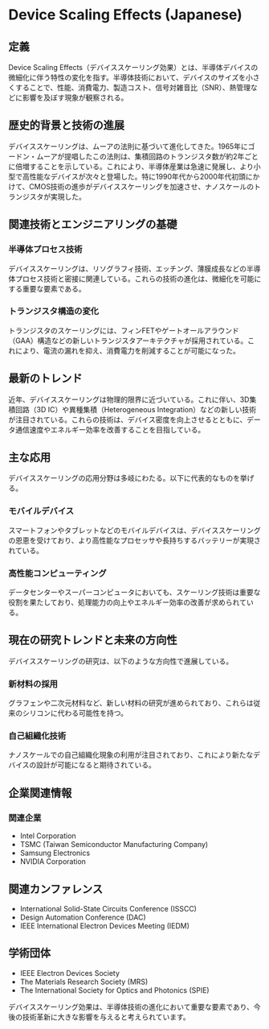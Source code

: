# Device Scaling Effects (Japanese)

## 定義
Device Scaling Effects（デバイススケーリング効果）とは、半導体デバイスの微細化に伴う特性の変化を指す。半導体技術において、デバイスのサイズを小さくすることで、性能、消費電力、製造コスト、信号対雑音比（SNR）、熱管理などに影響を及ぼす現象が観察される。

## 歴史的背景と技術の進展
デバイススケーリングは、ムーアの法則に基づいて進化してきた。1965年にゴードン・ムーアが提唱したこの法則は、集積回路のトランジスタ数が約2年ごとに倍増することを示している。これにより、半導体産業は急速に発展し、より小型で高性能なデバイスが次々と登場した。特に1990年代から2000年代初頭にかけて、CMOS技術の進歩がデバイススケーリングを加速させ、ナノスケールのトランジスタが実現した。

## 関連技術とエンジニアリングの基礎
### 半導体プロセス技術
デバイススケーリングは、リソグラフィ技術、エッチング、薄膜成長などの半導体プロセス技術と密接に関連している。これらの技術の進化は、微細化を可能にする重要な要素である。

### トランジスタ構造の変化
トランジスタのスケーリングには、フィンFETやゲートオールアラウンド（GAA）構造などの新しいトランジスタアーキテクチャが採用されている。これにより、電流の漏れを抑え、消費電力を削減することが可能になった。

## 最新のトレンド
近年、デバイススケーリングは物理的限界に近づいている。これに伴い、3D集積回路（3D IC）や異種集積（Heterogeneous Integration）などの新しい技術が注目されている。これらの技術は、デバイス密度を向上させるとともに、データ通信速度やエネルギー効率を改善することを目指している。

## 主な応用
デバイススケーリングの応用分野は多岐にわたる。以下に代表的なものを挙げる。

### モバイルデバイス
スマートフォンやタブレットなどのモバイルデバイスは、デバイススケーリングの恩恵を受けており、より高性能なプロセッサや長持ちするバッテリーが実現されている。

### 高性能コンピューティング
データセンターやスーパーコンピュータにおいても、スケーリング技術は重要な役割を果たしており、処理能力の向上やエネルギー効率の改善が求められている。

## 現在の研究トレンドと未来の方向性
デバイススケーリングの研究は、以下のような方向性で進展している。

### 新材料の採用
グラフェンや二次元材料など、新しい材料の研究が進められており、これらは従来のシリコンに代わる可能性を持つ。

### 自己組織化技術
ナノスケールでの自己組織化現象の利用が注目されており、これにより新たなデバイスの設計が可能になると期待されている。

## 企業関連情報
### 関連企業
- Intel Corporation
- TSMC (Taiwan Semiconductor Manufacturing Company)
- Samsung Electronics
- NVIDIA Corporation

## 関連カンファレンス
- International Solid-State Circuits Conference (ISSCC)
- Design Automation Conference (DAC)
- IEEE International Electron Devices Meeting (IEDM)

## 学術団体
- IEEE Electron Devices Society
- The Materials Research Society (MRS)
- The International Society for Optics and Photonics (SPIE)

デバイススケーリング効果は、半導体技術の進化において重要な要素であり、今後の技術革新に大きな影響を与えると考えられています。